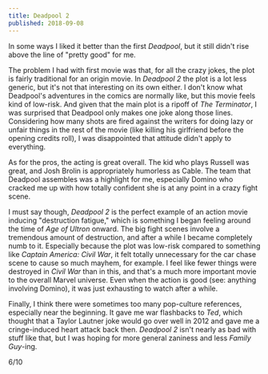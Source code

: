```yaml
---
title: Deadpool 2
published: 2018-09-08
---
```


In some ways I liked it better than the first _Deadpool_, but it still didn't rise above the line of "pretty good" for me.

The problem I had with first movie was that, for all the crazy jokes, the plot is fairly traditional for an origin movie. In _Deadpool 2_ the plot is a lot less generic, but it's not that interesting on its own either. I don't know what Deadpool's adventures in the comics are normally like, but this movie feels kind of low-risk. And given that the main plot is a ripoff of _The Terminator_, I was surprised that Deadpool only makes one joke along those lines. Considering how many shots are fired against the writers for doing lazy or unfair things in the rest of the movie (like killing his girlfriend before the opening credits roll), I was disappointed that attitude didn't apply to everything.

As for the pros, the acting is great overall. The kid who plays Russell was great, and Josh Brolin is appropriately humorless as Cable. The team that Deadpool assembles was a highlight for me, especially Domino who cracked me up with how totally confident she is at any point in a crazy fight scene.

I must say though, _Deadpool 2_ is the perfect example of an action movie inducing "destruction fatigue," which is something I began feeling around the time of _Age of Ultron_ onward. The big fight scenes involve a tremendous amount of destruction, and after a while I became completely numb to it. Especially because the plot was low-risk compared to something like _Captain America: Civil War_, it felt totally unnecessary for the car chase scene to cause so much mayhem, for example. I feel like fewer things were destroyed in _Civil War_ than in this, and that's a much more important movie to the overall Marvel universe. Even when the action is good (see: anything involving Domino), it was just exhausting to watch after a while.

Finally, I think there were sometimes too many pop-culture references, especially near the beginning. It gave me war flashbacks to _Ted_, which thought that a Taylor Lautner joke would go over well in 2012 and gave me a cringe-induced heart attack back then. _Deadpool 2_ isn't nearly as bad with stuff like that, but I was hoping for more general zaniness and less _Family Guy_-ing.

6/10
